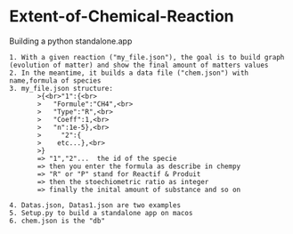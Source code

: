 # Extent-of-Chemical-Reaction
Building a python standalone.app

	1. With a given reaction ("my_file.json"), the goal is to build graph (evolution of matter) and show the final amount of matters values
	2. In the meantime, it builds a data file ("chem.json") with name,formula of species
	3. my_file.json structure:  
	       >{<br>"1":{<br>
	       >   "Formule":"CH4",<br>
	       >   "Type":"R",<br>
	       >   "Coeff":1,<br>
	       >   "n":1e-5},<br>
	       >     "2":{
	       >    etc...},<br>
	       >}
		   => "1","2"...  the id of the specie
		   => then you enter the formula as describe in chempy 
		   => "R" or "P" stand for Reactif & Produit 
		   => then the stoechiometric ratio as integer
		   => finally the inital amount of substance and so on
	   
	4. Datas.json, Datas1.json are two examples
	5. Setup.py to build a standalone app on macos
	6. chem.json is the "db"

